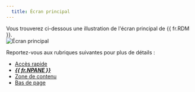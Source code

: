 ```yaml
---
  title: Écran principal
---
```

Vous trouverez ci-dessous une illustration de l'écran principal de {{ fr.RDM }}.  
![Écran principal](https://webdevolutions.azureedge.net/docs/fr/rdm/mac/clip4001.png) 

Reportez-vous aux rubriques suivantes pour plus de détails :  

* [Accès rapide](/fr/rdm/mac/user-interface/quick-access/) 
* [***{{ fr.NPANE }}***](/fr/rdm/mac/user-interface/navigation-pane/) 
* [Zone de contenu](/fr/rdm/mac/user-interface/content-area/) 
* [Bas de page](/fr/rdm/mac/user-interface/footer/) 
